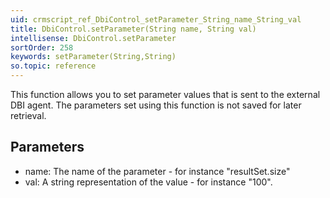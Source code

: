 ```yaml
---
uid: crmscript_ref_DbiControl_setParameter_String_name_String_val
title: DbiControl.setParameter(String name, String val)
intellisense: DbiControl.setParameter
sortOrder: 258
keywords: setParameter(String,String)
so.topic: reference
---
```



This function allows you to set parameter values that is sent to the external DBI agent. The parameters set using this function is not saved for later retrieval.




## Parameters


 - name: The name of the parameter - for instance "resultSet.size"
 - val: A string representation of the value - for instance "100".


